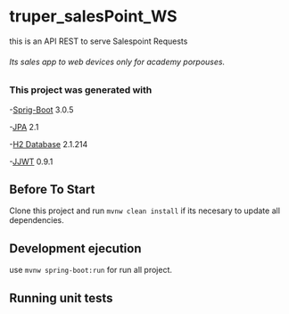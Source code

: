 # truper_salesPoint_WS
this is an API REST to serve Salespoint Requests

###### Its sales app to web devices only for academy porpouses.

### This project was generated with
-[Sprig-Boot](https://www.python.org/) 3.0.5

-[JPA](https://www.ibm.com/docs/es/was-liberty/nd?topic=overview-java-persistence-api-jpa) 2.1

-[H2 Database](https://www.h2database.com/html/main.html) 2.1.214

-[JJWT](https://javadoc.io/doc/io.jsonwebtoken/jjwt-api/latest/index.html) 0.9.1

## Before To Start
Clone this project and run `mvnw clean install` if its necesary to update all dependencies. 


## Development ejecution

use `mvnw spring-boot:run` for run all project.

## Running unit tests
